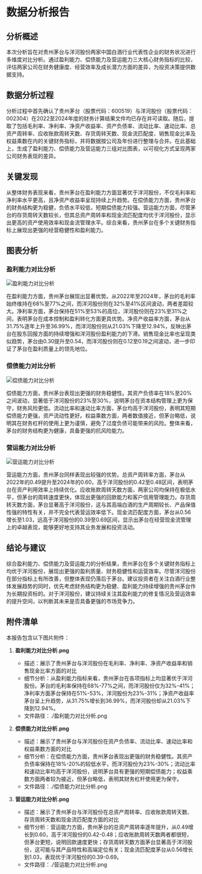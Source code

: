# 数据分析报告

## 分析概述
本次分析旨在对贵州茅台与洋河股份两家中国白酒行业代表性企业的财务状况进行多维度对比分析。通过盈利能力、偿债能力及营运能力三大核心财务指标的比较，评估两家公司在财务健康度、经营效率及成长潜力方面的差异，为投资决策提供数据支持。

## 数据分析过程
分析过程中首先确认了贵州茅台（股票代码：600519）与洋河股份（股票代码：002304）在2022至2024年度的财务计算结果文件均已存在并可读取。随后，提取了包括毛利率、净利率、净资产收益率、资产负债率、流动比率、速动比率、总资产周转率、应收账款周转天数、存货周转天数、现金流匹配度、销售现金比率及权益乘数在内的关键财务指标，并将数据按公司及年份进行整理与合并。在此基础上，生成了盈利能力、偿债能力及营运能力三组对比图表，以可视化方式呈现两家公司财务表现的差异。

## 关键发现
从整体财务表现来看，贵州茅台在盈利能力方面显著优于洋河股份，不仅毛利率和净利率水平更高，且净资产收益率呈现持续上升趋势。在偿债能力方面，贵州茅台的财务结构更为稳健，负债水平较低，短期偿债能力较强。营运能力方面，尽管茅台的存货周转天数较长，但其总资产周转率和现金流匹配度均优于洋河股份，显示出更高的资产使用效率和现金流管理水平。综合来看，贵州茅台在多个关键财务指标上展现出更强的经营稳健性和盈利能力。

## 图表分析

### 盈利能力对比分析
![盈利能力对比分析](/root/python/financial/compare_company_report_outputs/session_9ef05ec702e5412c8324f34c54e56ce7/盈利能力对比分析.png)

在盈利能力方面，贵州茅台展现出显著优势。从2022年至2024年，茅台的毛利率始终维持在68%至77%之间，而洋河股份则在32%至41%区间波动，两者差距较大。净利率方面，茅台保持在51%至53%的高位，洋河股份则在23%至31%之间，表明茅台在成本控制和盈利转化方面更具优势。净资产收益率方面，茅台从31.75%逐年上升至36.99%，而洋河股份则从21.03%下降至12.94%，反映出茅台在股东回报方面的持续增强和洋河股份盈利能力的下滑。销售现金比率也呈现类似趋势，茅台由0.30提升至0.54，而洋河股份则在0.12至0.19之间波动，进一步印证了茅台在盈利质量上的领先地位。

### 偿债能力对比分析
![偿债能力对比分析](/root/python/financial/compare_company_report_outputs/session_9ef05ec702e5412c8324f34c54e56ce7/偿债能力对比分析.png)

偿债能力方面，贵州茅台表现出更强的财务稳健性。其资产负债率在18%至20%之间波动，显著低于洋河股份的23%至30%，说明茅台在资本结构管理上更为保守，财务风险更低。流动比率和速动比率方面，茅台均高于洋河股份，表明其短期偿债能力更强，资产流动性更好。权益乘数方面，两者数值接近，但茅台略低，说明其在财务杠杆的使用上更为谨慎，避免了过度负债可能带来的风险。整体来看，茅台的财务结构更为健康，具备更强的抗风险能力。

### 营运能力对比分析
![营运能力对比分析](/root/python/financial/compare_company_report_outputs/session_9ef05ec702e5412c8324f34c54e56ce7/营运能力对比分析.png)

营运能力方面，贵州茅台同样表现出较强的优势。总资产周转率方面，茅台从2022年的0.49提升至2024年的0.60，高于洋河股份的0.42至0.48区间，表明茅台在资产利用效率上持续优化。应收账款周转天数方面，两家公司均保持在极低水平，但茅台的周转速度更快，体现出更强的回款能力和客户信用管理能力。存货周转天数方面，茅台显著高于洋河股份，这与其高端白酒的生产周期较长、产品保值性强的特性有关，并不完全代表营运效率低下。现金流匹配度方面，茅台从0.56增长至1.03，远高于洋河股份的0.39至0.69区间，显示出茅台在经营现金流管理上的卓越表现，能够更好地支持其业务发展和投资活动。

## 结论与建议
综合盈利能力、偿债能力及营运能力的分析结果，贵州茅台在多个关键财务指标上均优于洋河股份，展现出更强的盈利质量、财务稳健性和运营效率。尽管洋河股份在部分指标上有所改善，但整体表现仍落后于茅台。建议投资者在关注白酒行业整体发展趋势的同时，优先考虑财务结构更为稳健、盈利能力持续增强的贵州茅台作为长期投资标的。对于洋河股份，建议持续关注其盈利能力的修复情况及营运效率的提升空间，以判断其未来是否具备更强的市场竞争力。

## 附件清单

本报告包含以下图片附件：

1. **盈利能力对比分析.png**
   - 描述：展示了贵州茅台与洋河股份在毛利率、净利率、净资产收益率和销售现金比率方面的对比
   - 细节分析：从盈利能力指标来看，贵州茅台在各项指标上均显著优于洋河股份。茅台的毛利率保持在68%-77%之间，而洋河股份仅为32%-41%；净利率方面茅台保持在51%-53%，洋河股份为23%-31%；净资产收益率茅台呈上升趋势，从31.75%增长到36.99%，而洋河股份却从21.03%下降到12.94%。
   - 文件路径：./盈利能力对比分析.png

2. **偿债能力对比分析.png**
   - 描述：展示了贵州茅台与洋河股份在资产负债率、流动比率、速动比率和权益乘数方面的对比
   - 细节分析：在偿债能力方面，贵州茅台表现出更强的财务稳健性。其资产负债率保持在18%-20%的较低水平，而洋河股份为23%-30%；流动比率和速动比率均高于洋河股份，说明茅台具有更强的短期偿债能力；权益乘数方面两者较为接近，但茅台略低，表明其财务杠杆使用更为保守。
   - 文件路径：./偿债能力对比分析.png

3. **营运能力对比分析.png**
   - 描述：展示了贵州茅台与洋河股份在总资产周转率、应收账款周转天数、存货周转天数和现金流匹配度方面的对比
   - 细节分析：营运能力方面，贵州茅台的总资产周转率逐年提升，从0.49增长到0.60，高于洋河股份的0.42-0.48；应收账款周转天数两者都很短，但茅台更短，说明回款速度更快；存货周转天数方面茅台显著高于洋河股份，这可能与其产品特性和高端定位有关；现金流匹配度茅台从0.56增长到1.03，表现优于洋河股份的0.39-0.69。
   - 文件路径：./营运能力对比分析.png

